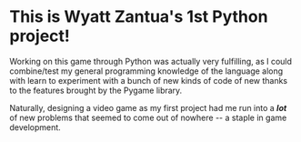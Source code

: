 # This is Wyatt Zantua's 1st Python project!

Working on this game through Python was actually very fulfilling, as I could combine/test my general programming knowledge of the language along with learn to experiment with a bunch of new kinds of code of new thanks to the features brought by the Pygame library.

Naturally, designing a video game as my first project had me run into a ***lot*** of new problems that seemed to come out of nowhere -- a staple in game development.
